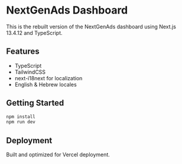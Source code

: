 # NextGenAds Dashboard

This is the rebuilt version of the NextGenAds dashboard using Next.js 13.4.12 and TypeScript.

## Features

- TypeScript
- TailwindCSS
- next-i18next for localization
- English & Hebrew locales

## Getting Started

```bash
npm install
npm run dev
```

## Deployment

Built and optimized for Vercel deployment.
